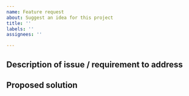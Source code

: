 ```yaml
---
name: Feature request
about: Suggest an idea for this project
title: ''
labels: ''
assignees: ''

---
```


<!--
Please see the CONTRIBUTING.MD guide before creating feature requests.
-->

## Description of issue / requirement to address

<!-- A clear and concise description of what the problem is. Please attach any references to papers for model introduction/change requests. -->

## Proposed solution

<!-- A clear and concise description of what you want to happen. -->
